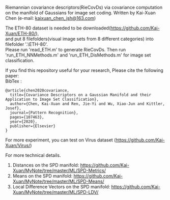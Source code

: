 
Riemannian covariance descriptors(RieCovDs) via covariance computation on the manifold of Gaussians for image set coding. 
Written by Kai-Xuan Chen (e-mail: kaixuan_chen_jsh@163.com)  


The ETH-80 dataset is needed to be downloaded(https://github.com/Kai-Xuan/ETH-80/),  
and put 8 filefolders(visual image sets from 8 different categories) into filefolder '.\ETH-80\'.  
Please run 'read_ETH.m' to generate RieCovDs. Then run 'run_ETH_NNMethods.m' and 'run_ETH_DisMethods.m' for image set classification.  


If you find this repository useful for your research, Please cite the following paper:  
BibTex :  
```
@article{chen2020covariance,
  title={Covariance Descriptors on a Gaussian Manifold and their Application to Image Set Classification},
  author={Chen, Kai-Xuan and Ren, Jie-Yi and Wu, Xiao-Jun and Kittler, Josef},
  journal={Pattern Recognition},
  pages={107463},
  year={2020},
  publisher={Elsevier}
}
```


For more experiment, you can test on Virus dataset (https://github.com/Kai-Xuan/Virus/) 

For more technical details.
1. Distances on the SPD manifold: https://github.com/Kai-Xuan/MyNote/tree/master/ML/SPD-Metrics/
2. Means on the SPD manifold: https://github.com/Kai-Xuan/MyNote/tree/master/ML/SPD-Means/
3. Local Difference Vectors on the SPD manifold: https://github.com/Kai-Xuan/MyNote/tree/master/ML/SPD-LDV/


